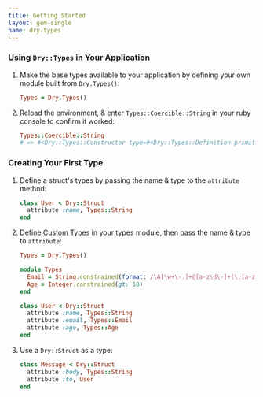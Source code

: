 ```yaml
---
title: Getting Started
layout: gem-single
name: dry-types
---
```


### Using `Dry::Types` in Your Application

1. Make the base types available to your application by defining your own module built from `Dry.Types()`:

    ```ruby
    Types = Dry.Types()
    ```

2. Reload the environment, & enter `Types::Coercible::String` in your ruby console to confirm it worked:

    ``` ruby
    Types::Coercible::String
    # => #<Dry::Types::Constructor type=#<Dry::Types::Definition primitive=String options={}>>
    ```

### Creating Your First Type

1. Define a struct's types by passing the name & type to the `attribute` method:

    ```ruby
    class User < Dry::Struct
      attribute :name, Types::String
    end
    ```

2. Define [Custom Types](docs::custom-types) in your types module, then pass the name & type to `attribute`:

    ```ruby
    Types = Dry.Types()

    module Types
      Email = String.constrained(format: /\A[\w+\-.]+@[a-z\d\-]+(\.[a-z]+)*\.[a-z]+\z/i)
      Age = Integer.constrained(gt: 18)
    end

    class User < Dry::Struct
      attribute :name, Types::String
      attribute :email, Types::Email
      attribute :age, Types::Age
    end
    ```

3. Use a `Dry::Struct` as a type:

    ```ruby
    class Message < Dry::Struct
      attribute :body, Types::String
      attribute :to, User
    end
    ```

